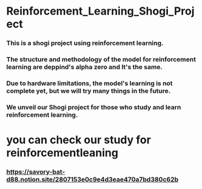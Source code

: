 # Reinforcement_Learning_Shogi_Project

### This is a shogi project using reinforcement learning.
### The structure and methodology of the model for reinforcement learning are deppind's alpha zero and It's the same.
### Due to hardware limitations, the model's learning is not complete yet, but we will try many things in the future.
### We unveil our Shogi project for those who study and learn reinforcement learning.

# you can check our study for reinforcementleaning
### https://savory-bat-d88.notion.site/2807153e0c9e4d3eae470a7bd380c62b

